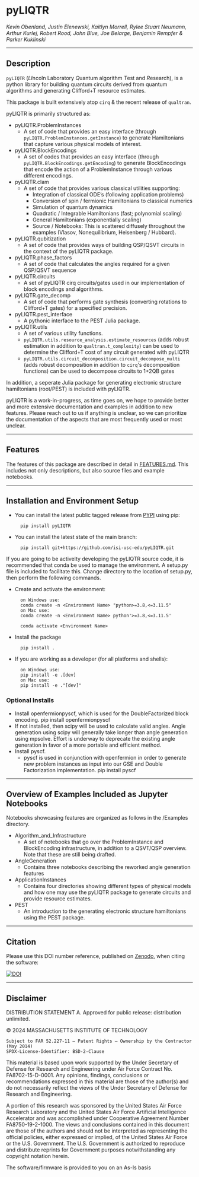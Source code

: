 # pyLIQTR

_Kevin Obenland, Justin Elenewski, Kaitlyn Morrell, Rylee Stuart Neumann, Arthur Kurlej, Robert Rood, John Blue, Joe Belarge, Benjamin Rempfer & Parker Kuklinski_

---

## Description

`pyLIQTR` (<em>LI</em>ncoln Laboratory <em>Q</em>uantum algorithm <em>T</em>est and <em>R</em>esearch), is a python library for building quantum circuits derived from quantum algorithms and generating Clifford+T resource estimates.

This package is built extensively atop `cirq` & the recent release of `qualtran`.

pyLIQTR is primarily structured as:

- pyLIQTR.ProblemInstances
  - A set of code that provides an easy interface (through `pyLIQTR.ProblemInstances.getInstance`) to generate Hamiltonians that capture various physical models of interest.
- pyLIQTR.BlockEncodings
  - A set of codes that provides an easy interface (through `pyLIQTR.BlockEncodings.getEncoding`) to generate BlockEncodings that encode the action of a ProblemInstance through various different encodings.
- pyLIQTR.clam
  - A set of code that provides various classical utilities supporting:
    - Integration of classical ODE’s (following application problems)
    - Conversion of spin / fermionic Hamiltonians to classical numerics
    - Simulation of quantum dynamics
    - Quadratic / Integrable Hamiltonians (fast; polynomial scaling)
    - General Hamiltonians (exponentially scaling)
    - Source / Notebooks: This is scattered diffusely throughout the examples (Vlasov, Nonequilibrium, Heisenberg / Hubbard).
- pyLIQTR.qubitization
  - A set of code that provides ways of building QSP/QSVT circuits in the context of the pyLIQTR package.
- pyLIQTR.phase_factors
  - A set of code that calculates the angles required for a given QSP/QSVT sequence
- pyLIQTR.circuits
  - A set of pyLIQTR cirq circuits/gates used in our implementation of block encodings and algorithms.
- pyLIQTR.gate_decomp
  - A set of code that performs gate synthesis (converting rotations to Clifford+T gates) for a specified precision.
- pyLIQTR.pest_interface
  - A pythonic interface to the PEST Julia package.
- pyLIQTR.utils
  - A set of various utility functions.
  - `pyLIQTR.utils.resource_analysis.estimate_resources` (adds robust estimation in addition to `qualtran.t_complexity`) can be used to determine the Clifford+T cost of any circuit generated with pyLIQTR
  - `pyLIQTR.utils.circuit_decomposition.circuit_decompose_multi` (adds robust decomposition in addition to `cirq`'s decomposition functions) can be used to decompose circuits to 1+2QB gates

In addition, a seperate Julia package for generating electronic structure hamiltonians (root/PEST) is included with pyLIQTR.

pyLIQTR is a work-in-progress, as time goes on, we hope to provide better and more extensive documentation and examples in addition to new features. Please reach out to us if anything is unclear, so we can prioritize the documentation of the aspects that are most frequently used or most unclear.

---

## Features

The features of this package are described in detail in [FEATURES.md](docs/Features.md). This includes not only descriptions, but also source files and example notebooks.

---

## Installation and Environment Setup

- You can install the latest public tagged release from [PYPI](https://pypi.org/project/pyLIQTR/) using pip:

        pip install pyLIQTR

- You can install the latest state of the main branch:

        pip install git+https://github.com/isi-usc-edu/pyLIQTR.git

If you are going to be activelty developing the pyLIQTR source code, it is recommended that conda be used to manage the environment. A setup.py file is included to facilitate this.
Change directory to the location of setup.py, then perform the following commands.

- Create and activate the environment:

        on Windows use:
        conda create -n <Environment Name> "python>=3.8,<=3.11.5"
        on Mac use:
        conda create -n <Environment Name> python'>=3.8,<=3.11.5'

        conda activate <Environment Name>

- Install the package

        pip install .

- If you are working as a developer (for all platforms and shells):

        on Windows use:
        pip install -e .[dev]
        on Mac use:
        pip install -e ."[dev]"

<a id="optional-installs"></a>
### Optional Installs

- Install openfermionpyscf, which is used for the DoubleFactorized block encoding.
    pip install openfermionpyscf
- If not installed, then scipy will be used to calculate valid angles. Angle generation using scipy will generally take longer than angle generation using mpsolve.
Effort is underway to deprecate the existing angle generation in favor of a more portable and efficient method.
- Install pyscf.
  - pyscf is used in conjunction with openfermion in order to generate new problem instances as input into our GSE and Double Factorization implementation.
    pip install pyscf

---

## Overview of Examples Included as Jupyter Notebooks

Notebooks showcasing features are organized as follows in the /Examples directory.

- Algorithm_and_Infrastructure
  - A set of notebooks that go over the ProblemInstance and BlockEncoding infrastructure, in addition to a QSVT/QSP overview. Note that these are still being drafted.
- AngleGeneration
  - Contains three notebooks describing the reworked angle generation features
- ApplicationInstances
  - Contains four directories showing different types of physical models and how one may use the pyLIQTR package to generate circuits and provide resource estimates.
- PEST
  - An introduction to the generating electronic structure hamiltonians using the PEST package.

---

## Citation

Please use this DOI number reference, published on [Zenodo](https://zenodo.org), when citing the software:

[![DOI](image.png)](https://doi.org/10.5281/zenodo.7221272)

---

## Disclaimer

DISTRIBUTION STATEMENT A. Approved for public release: distribution unlimited.

© 2024 MASSACHUSETTS INSTITUTE OF TECHNOLOGY

    Subject to FAR 52.227-11 – Patent Rights – Ownership by the Contractor (May 2014)
    SPDX-License-Identifier: BSD-2-Clause

This material is based upon work supported by the Under Secretary of Defense for Research and Engineering under Air Force Contract No. FA8702-15-D-0001. Any opinions, findings, conclusions or recommendations expressed in this material are those of the author(s) and do not necessarily reflect the views of the Under Secretary of Defense for Research and Engineering.

A portion of this research was sponsored by the United States Air Force Research Laboratory and the United States Air Force Artificial Intelligence Accelerator and was accomplished under Cooperative Agreement Number FA8750-19-2-1000. The views and conclusions contained in this document are those of the authors and should not be interpreted as representing the official policies, either expressed or implied, of the United States Air Force or the U.S. Government. The U.S. Government is authorized to reproduce and distribute reprints for Government purposes notwithstanding any copyright notation herein.

The software/firmware is provided to you on an As-Is basis
